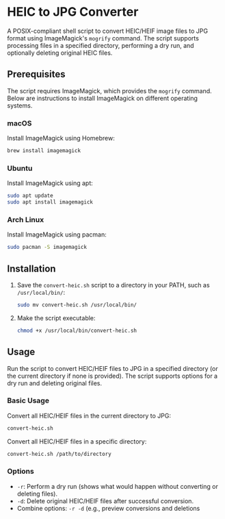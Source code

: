 # HEIC to JPG Converter

A POSIX-compliant shell script to convert HEIC/HEIF image files to JPG format
using ImageMagick's `mogrify` command. The script supports processing files in a
specified directory, performing a dry run, and optionally deleting original HEIC
files.

## Prerequisites

The script requires ImageMagick, which provides the `mogrify` command. Below are
instructions to install ImageMagick on different operating systems.

### macOS

Install ImageMagick using Homebrew:

```bash
brew install imagemagick
```

### Ubuntu

Install ImageMagick using apt:

```bash
sudo apt update
sudo apt install imagemagick
```

### Arch Linux

Install ImageMagick using pacman:

```bash
sudo pacman -S imagemagick
```

## Installation

1. Save the `convert-heic.sh` script to a directory in your PATH, such as `/usr/local/bin/`:

   ```bash
   sudo mv convert-heic.sh /usr/local/bin/
   ```

2. Make the script executable:

   ```bash
   chmod +x /usr/local/bin/convert-heic.sh
   ```

## Usage

Run the script to convert HEIC/HEIF files to JPG in a specified directory (or
the current directory if none is provided). The script supports options for a
dry run and deleting original files.

### Basic Usage

Convert all HEIC/HEIF files in the current directory to JPG:

```bash
convert-heic.sh
```

Convert all HEIC/HEIF files in a specific directory:

```bash
convert-heic.sh /path/to/directory
```

### Options

- `-r`: Perform a dry run (shows what would happen without converting or
  deleting files).
- `-d`: Delete original HEIC/HEIF files after successful conversion.
- Combine options: `-r -d` (e.g., preview conversions and deletions


